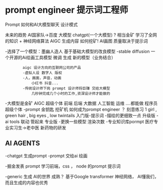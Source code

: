 # prompt engineer 提示词工程师

Prompt 如何和AI大模型聊天 设计模式

未来的趋势 AI国家队->百度
大模型 chatgpt(一个大模型) ?  相当金矿 学习了全网的知识 + 神经网络算法
AIGC 生成内容 如何挖矿!
AI画图 质量取决于提示词 


-选择了一个模型：墨幽人造人 基于基础大模型的改良模型
            -stable diffusion 一个开源的Ai绘画工具模型  微调 
                生成 新的模型（业务结合）

            aigc 设计方向的互联网公司的产品
            -虚拟人设 数字人 版权
            -人，画面，声音，动画
                小红书 抖音...
            -传统设计师下岗 prompt 设计师将巨赚 交给大模型
                几秒钟完成几个小时的工作,资深设计师才能做的

-大模型是金矿 AIGC 超级个体
    前端 后端 大数据 人工智能 运维 ....都能做 程序员超级个体
-prompt 金钥匙  挖矿机
  如何成为prompt engineer ？ 刻意练习
  1 girl , green hair , big eyes , low twintails 入门版-提示词
    -描绘的更细致一点 升级版
    -ai tools 联动 管起来 专业版
    -更换一些模型 渲染次数
    -专业知识库pormpt 医疗专业实习生->老中医 新药物的研发

## AI AGENTS
-chatgpt 生成prompt
-prompt 交给ai 绘画

-掘金发表
    prompt 学习前端，css ， node 的prompt 提示词

-generic 生成
    AI的世界
    成熟？ 基于Google transformer 神经网络， AI懂我们，而且生成的内容也优秀 


